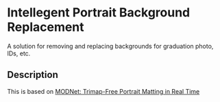 # Intellegent Portrait Background Replacement

A solution for removing and replacing backgrounds for graduation photo, IDs, etc.

## Description

This is based on [MODNet: Trimap-Free Portrait Matting in Real Time](https://github.com/ZHKKKe/MODNet)
